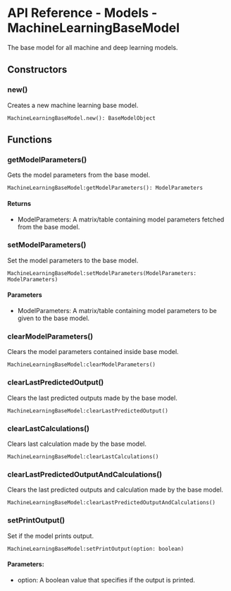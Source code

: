 # API Reference - Models - MachineLearningBaseModel

The base model for all machine and deep learning models.

## Constructors

### new()

Creates a new machine learning base model.

```
MachineLearningBaseModel.new(): BaseModelObject
```

## Functions

### getModelParameters()

Gets the model parameters from the base model.

```
MachineLearningBaseModel:getModelParameters(): ModelParameters
```

#### Returns

* ModelParameters: A matrix/table containing model parameters fetched from the base model.

### setModelParameters()

Set the model parameters to the base model.

```
MachineLearningBaseModel:setModelParameters(ModelParameters: ModelParameters)
```

#### Parameters
* ModelParameters: A matrix/table containing model parameters to be given to the base model.

### clearModelParameters()

Clears the model parameters contained inside base model.

```
MachineLearningBaseModel:clearModelParameters()
```

### clearLastPredictedOutput()

Clears the last predicted outputs made by the base model.

```
MachineLearningBaseModel:clearLastPredictedOutput()
```

### clearLastCalculations()

Clears last calculation made by the base model.

```
MachineLearningBaseModel:clearLastCalculations()
```

### clearLastPredictedOutputAndCalculations()

Clears the last predicted outputs and calculation made by the base model.

```
MachineLearningBaseModel:clearLastPredictedOutputAndCalculations()
```

### setPrintOutput()

Set if the model prints output.

```
MachineLearningBaseModel:setPrintOutput(option: boolean)
```

#### Parameters:

* option: A boolean value that specifies if the output is printed.


